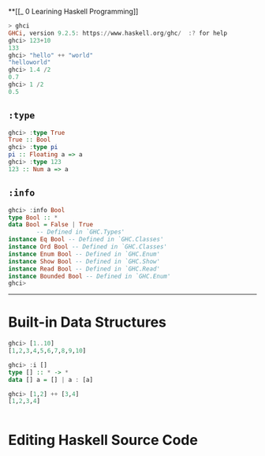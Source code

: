 **[[_ 0 Learining Haskell Programming]]


```haskell
> ghci
GHCi, version 9.2.5: https://www.haskell.org/ghc/  :? for help
ghci> 123+10
133
ghci> "hello" ++ "world"
"helloworld"
ghci> 1.4 /2
0.7
ghci> 1 /2  
0.5
```

## `:type`
```haskell
ghci> :type True
True :: Bool
ghci> :type pi
pi :: Floating a => a
ghci> :type 123
123 :: Num a => a
```

## `:info`
```haskell
ghci> :info Bool
type Bool :: *
data Bool = False | True
        -- Defined in `GHC.Types'
instance Eq Bool -- Defined in `GHC.Classes'
instance Ord Bool -- Defined in `GHC.Classes'
instance Enum Bool -- Defined in `GHC.Enum'
instance Show Bool -- Defined in `GHC.Show'
instance Read Bool -- Defined in `GHC.Read'
instance Bounded Bool -- Defined in `GHC.Enum'
ghci>
```

---
# Built-in Data Structures

```haskell
ghci> [1..10]
[1,2,3,4,5,6,7,8,9,10]

ghci> :i []
type [] :: * -> *
data [] a = [] | a : [a]

ghci> [1,2] ++ [3,4]
[1,2,3,4]



```



# Editing Haskell Source Code


